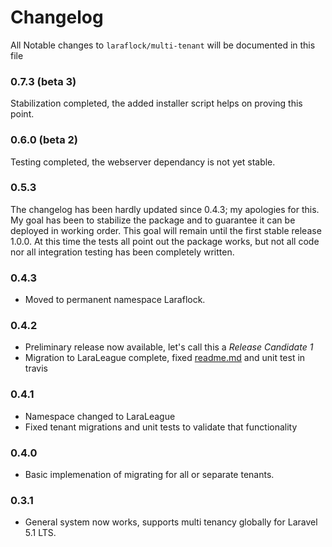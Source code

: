 # Changelog

All Notable changes to `laraflock/multi-tenant` will be documented in this file

### 0.7.3 (beta 3)

Stabilization completed, the added installer script helps on proving this point.

### 0.6.0 (beta 2)

Testing completed, the webserver dependancy is not yet stable.

### 0.5.3

The changelog has been hardly updated since 0.4.3; my apologies for this. My goal has been to stabilize
the package and to guarantee it can be deployed in working order. This goal will remain until the first
stable release 1.0.0. At this time the tests all point out the package works, but not all code nor
all integration testing has been completely written.

### 0.4.3

- Moved to permanent namespace Laraflock.

### 0.4.2

- Preliminary release now available, let's call this a _Release Candidate 1_
- Migration to LaraLeague complete, fixed [readme.md](readme.md) and unit test in travis

### 0.4.1

- Namespace changed to LaraLeague
- Fixed tenant migrations and unit tests to validate that functionality

### 0.4.0

- Basic implemenation of migrating for all or separate tenants.

### 0.3.1

- General system now works, supports multi tenancy globally for Laravel 5.1 LTS.